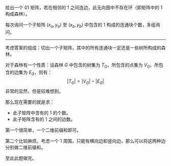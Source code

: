 给出一个 $01$ 矩阵，若在相邻的 $1$ 之间连边，此无向图中不存在环（即矩阵中的 $1$ 构成森林）。

每次询问一个子矩阵 $(x_a,y_a)$ 至 $(x_b,y_b)$ 中包含的 $1$ 构成的连通块个数，多组询问。

---

考虑答案的组成：切出一个子矩阵，其中的所有连通块一定还是一些树所构成的森林。

对于森林有一个性质：设森林 $G$ 中包含的树集为 $T_G$，所包含的点集为 $V_G$，所包含的边集为 $E_G$，则有：
$$
|T_G| = |V_G| - |E_G|
$$
非常的显然，但是较难想到。



那么现在需要的就是求：

+ 此子矩阵中含有的 $1$ 的个数。
+ 此子矩阵含有的 $1$ 之间的边数。

第一个很简单，一个二维前缀和即可。

第二个比较麻烦。考虑一个 $1$ 周围，只能有横向边和竖向边，那么可以将这两种边分别做二维前缀和。

至此此题做完。
